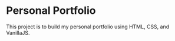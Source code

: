 # Personal Portfolio

This project is to build my personal portfolio using HTML, CSS, and VanillaJS.
